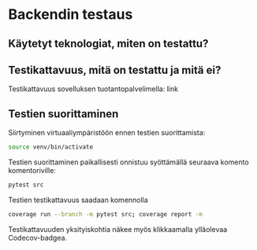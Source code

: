 # Backendin testaus

## Käytetyt teknologiat, miten on testattu?



## Testikattavuus, mitä on testattu ja mitä ei?

Testikattavuus sovelluksen tuotantopalvelimella:
link



## Testien suorittaminen

Siirtyminen virtuaaliympäristöön ennen testien suorittamista:
```bash
source venv/bin/activate
```

Testien suorittaminen paikallisesti onnistuu syöttämällä seuraava komento komentoriville:
```bash
pytest src
```

Testien testikattavuus saadaan komennolla
```bash
coverage run --branch -m pytest src; coverage report -m
```

Testikattavuuden yksityiskohtia näkee myös klikkaamalla ylläolevaa Codecov-badgea.
